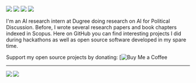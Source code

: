 [![](https://img.shields.io/badge/🌐website-gray?&style=for-the-badge)](https://abdibrokhim.vercel.app/)
[![](https://img.shields.io/badge/linkedin-%230077B5.svg?&style=for-the-badge&logo=linkedin&logoColor=white)](https://www.linkedin.com/in/abdibrokhim/)
[![](https://img.shields.io/badge/twitter-%230077B5.svg?&style=for-the-badge&logo=twitter&logoColor=white)](https://twitter.com/abdibrokhim)
[![](https://img.shields.io/badge/googlescholar-%234285F4.svg?&style=for-the-badge&logo=google-scholar&logoColor=white)](https://www.linkedin.com/in/abdibrokhim/)

I'm an AI research intern at Dugree doing research on AI for Political Discussion.
Before, I wrote several research papers and book chapters indexed in Scopus.
Here on GitHub you can find interesting projects I did during hackathons as well as open source software developed in my spare time.

Support my open source projects by donating: [![Buy Me a Coffee](https://buymeacoffee.com/abdibrokhim)

---

<img align="left" src="https://github-readme-stats.vercel.app/api?username=abdibrokhim&count_private=true&show_icons=false&theme=default" />
<img align="left" src="https://github-readme-stats.vercel.app/api/top-langs/?username=abdibrokhim&theme=default&show_icons=true" />
